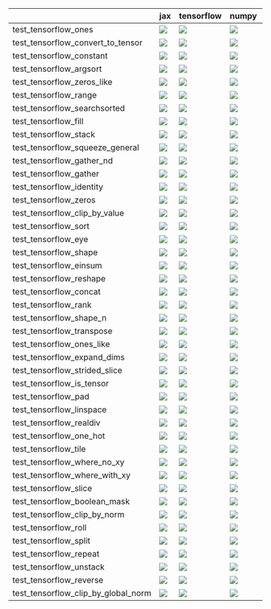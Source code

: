 |                                     | jax                                                                                                                                                                                    | tensorflow                                                                                                                                                                             | numpy                                                                                                                                                                                  | torch                                                                                                                                                                                  |
|:------------------------------------|:---------------------------------------------------------------------------------------------------------------------------------------------------------------------------------------|:---------------------------------------------------------------------------------------------------------------------------------------------------------------------------------------|:---------------------------------------------------------------------------------------------------------------------------------------------------------------------------------------|:---------------------------------------------------------------------------------------------------------------------------------------------------------------------------------------|
| test_tensorflow_ones                | <a href="https://github.com/unifyai/ivy/actions/runs/4646985453/jobs/8223736572" rel="noopener noreferrer" target="_blank"><img src=https://img.shields.io/badge/-success-success></a> | <a href="https://github.com/unifyai/ivy/actions/runs/4646985453/jobs/8223736572" rel="noopener noreferrer" target="_blank"><img src=https://img.shields.io/badge/-success-success></a> | <a href="https://github.com/unifyai/ivy/actions/runs/4646985453/jobs/8223736572" rel="noopener noreferrer" target="_blank"><img src=https://img.shields.io/badge/-success-success></a> | <a href="https://github.com/unifyai/ivy/actions/runs/4646985453/jobs/8223736572" rel="noopener noreferrer" target="_blank"><img src=https://img.shields.io/badge/-success-success></a> |
| test_tensorflow_convert_to_tensor   | <a href="https://github.com/unifyai/ivy/actions/runs/4647211550/jobs/8224079013" rel="noopener noreferrer" target="_blank"><img src=https://img.shields.io/badge/-success-success></a> | <a href="https://github.com/unifyai/ivy/actions/runs/4647211550/jobs/8224079013" rel="noopener noreferrer" target="_blank"><img src=https://img.shields.io/badge/-success-success></a> | <a href="https://github.com/unifyai/ivy/actions/runs/4647211550/jobs/8224079013" rel="noopener noreferrer" target="_blank"><img src=https://img.shields.io/badge/-success-success></a> | <a href="https://github.com/unifyai/ivy/actions/runs/4647211550/jobs/8224079013" rel="noopener noreferrer" target="_blank"><img src=https://img.shields.io/badge/-success-success></a> |
| test_tensorflow_constant            | <a href="https://github.com/unifyai/ivy/actions/runs/4647211550/jobs/8224079013" rel="noopener noreferrer" target="_blank"><img src=https://img.shields.io/badge/-failure-red></a>     | <a href="https://github.com/unifyai/ivy/actions/runs/4647211550/jobs/8224079013" rel="noopener noreferrer" target="_blank"><img src=https://img.shields.io/badge/-failure-red></a>     | <a href="https://github.com/unifyai/ivy/actions/runs/4647211550/jobs/8224079013" rel="noopener noreferrer" target="_blank"><img src=https://img.shields.io/badge/-failure-red></a>     | <a href="https://github.com/unifyai/ivy/actions/runs/4647211550/jobs/8224079013" rel="noopener noreferrer" target="_blank"><img src=https://img.shields.io/badge/-failure-red></a>     |
| test_tensorflow_argsort             | <a href="https://github.com/unifyai/ivy/actions/runs/4647211550/jobs/8224079013" rel="noopener noreferrer" target="_blank"><img src=https://img.shields.io/badge/-success-success></a> | <a href="https://github.com/unifyai/ivy/actions/runs/4647211550/jobs/8224079013" rel="noopener noreferrer" target="_blank"><img src=https://img.shields.io/badge/-success-success></a> | <a href="https://github.com/unifyai/ivy/actions/runs/4647211550/jobs/8224079013" rel="noopener noreferrer" target="_blank"><img src=https://img.shields.io/badge/-success-success></a> | <a href="https://github.com/unifyai/ivy/actions/runs/4647211550/jobs/8224079013" rel="noopener noreferrer" target="_blank"><img src=https://img.shields.io/badge/-success-success></a> |
| test_tensorflow_zeros_like          | <a href="https://github.com/unifyai/ivy/actions/runs/4646985453/jobs/8223736572" rel="noopener noreferrer" target="_blank"><img src=https://img.shields.io/badge/-success-success></a> | <a href="https://github.com/unifyai/ivy/actions/runs/4646985453/jobs/8223736572" rel="noopener noreferrer" target="_blank"><img src=https://img.shields.io/badge/-success-success></a> | <a href="https://github.com/unifyai/ivy/actions/runs/4646985453/jobs/8223736572" rel="noopener noreferrer" target="_blank"><img src=https://img.shields.io/badge/-success-success></a> | <a href="https://github.com/unifyai/ivy/actions/runs/4646985453/jobs/8223736572" rel="noopener noreferrer" target="_blank"><img src=https://img.shields.io/badge/-success-success></a> |
| test_tensorflow_range               | <a href="https://github.com/unifyai/ivy/actions/runs/4646985453/jobs/8223736572" rel="noopener noreferrer" target="_blank"><img src=https://img.shields.io/badge/-success-success></a> | <a href="https://github.com/unifyai/ivy/actions/runs/4646985453/jobs/8223736572" rel="noopener noreferrer" target="_blank"><img src=https://img.shields.io/badge/-success-success></a> | <a href="https://github.com/unifyai/ivy/actions/runs/4646985453/jobs/8223736572" rel="noopener noreferrer" target="_blank"><img src=https://img.shields.io/badge/-success-success></a> | <a href="https://github.com/unifyai/ivy/actions/runs/4646985453/jobs/8223736572" rel="noopener noreferrer" target="_blank"><img src=https://img.shields.io/badge/-success-success></a> |
| test_tensorflow_searchsorted        | <a href="https://github.com/unifyai/ivy/actions/runs/4646985453/jobs/8223736572" rel="noopener noreferrer" target="_blank"><img src=https://img.shields.io/badge/-success-success></a> | <a href="https://github.com/unifyai/ivy/actions/runs/4646985453/jobs/8223736572" rel="noopener noreferrer" target="_blank"><img src=https://img.shields.io/badge/-success-success></a> | <a href="https://github.com/unifyai/ivy/actions/runs/4646985453/jobs/8223736572" rel="noopener noreferrer" target="_blank"><img src=https://img.shields.io/badge/-success-success></a> | <a href="https://github.com/unifyai/ivy/actions/runs/4646985453/jobs/8223736572" rel="noopener noreferrer" target="_blank"><img src=https://img.shields.io/badge/-success-success></a> |
| test_tensorflow_fill                | <a href="https://github.com/unifyai/ivy/actions/runs/4646985453/jobs/8223736572" rel="noopener noreferrer" target="_blank"><img src=https://img.shields.io/badge/-failure-red></a>     | <a href="https://github.com/unifyai/ivy/actions/runs/4646985453/jobs/8223736572" rel="noopener noreferrer" target="_blank"><img src=https://img.shields.io/badge/-failure-red></a>     | <a href="https://github.com/unifyai/ivy/actions/runs/4646985453/jobs/8223736572" rel="noopener noreferrer" target="_blank"><img src=https://img.shields.io/badge/-failure-red></a>     | <a href="https://github.com/unifyai/ivy/actions/runs/4646985453/jobs/8223736572" rel="noopener noreferrer" target="_blank"><img src=https://img.shields.io/badge/-failure-red></a>     |
| test_tensorflow_stack               | <a href="https://github.com/unifyai/ivy/actions/runs/4646985453/jobs/8223736572" rel="noopener noreferrer" target="_blank"><img src=https://img.shields.io/badge/-failure-red></a>     | <a href="https://github.com/unifyai/ivy/actions/runs/4646985453/jobs/8223736572" rel="noopener noreferrer" target="_blank"><img src=https://img.shields.io/badge/-failure-red></a>     | <a href="https://github.com/unifyai/ivy/actions/runs/4646985453/jobs/8223736572" rel="noopener noreferrer" target="_blank"><img src=https://img.shields.io/badge/-failure-red></a>     | <a href="https://github.com/unifyai/ivy/actions/runs/4646985453/jobs/8223736572" rel="noopener noreferrer" target="_blank"><img src=https://img.shields.io/badge/-failure-red></a>     |
| test_tensorflow_squeeze_general     | <a href="https://github.com/unifyai/ivy/actions/runs/4646985453/jobs/8223736572" rel="noopener noreferrer" target="_blank"><img src=https://img.shields.io/badge/-success-success></a> | <a href="https://github.com/unifyai/ivy/actions/runs/4646985453/jobs/8223736572" rel="noopener noreferrer" target="_blank"><img src=https://img.shields.io/badge/-success-success></a> | <a href="https://github.com/unifyai/ivy/actions/runs/4646985453/jobs/8223736572" rel="noopener noreferrer" target="_blank"><img src=https://img.shields.io/badge/-success-success></a> | <a href="https://github.com/unifyai/ivy/actions/runs/4646985453/jobs/8223736572" rel="noopener noreferrer" target="_blank"><img src=https://img.shields.io/badge/-success-success></a> |
| test_tensorflow_gather_nd           | <a href="https://github.com/unifyai/ivy/actions/runs/4646985453/jobs/8223736572" rel="noopener noreferrer" target="_blank"><img src=https://img.shields.io/badge/-failure-red></a>     | <a href="https://github.com/unifyai/ivy/actions/runs/4646985453/jobs/8223736572" rel="noopener noreferrer" target="_blank"><img src=https://img.shields.io/badge/-failure-red></a>     | <a href="https://github.com/unifyai/ivy/actions/runs/4646985453/jobs/8223736572" rel="noopener noreferrer" target="_blank"><img src=https://img.shields.io/badge/-failure-red></a>     | <a href="https://github.com/unifyai/ivy/actions/runs/4646985453/jobs/8223736572" rel="noopener noreferrer" target="_blank"><img src=https://img.shields.io/badge/-success-success></a> |
| test_tensorflow_gather              | <a href="https://github.com/unifyai/ivy/actions/runs/4646985453/jobs/8223736572" rel="noopener noreferrer" target="_blank"><img src=https://img.shields.io/badge/-success-success></a> | <a href="https://github.com/unifyai/ivy/actions/runs/4646985453/jobs/8223736572" rel="noopener noreferrer" target="_blank"><img src=https://img.shields.io/badge/-success-success></a> | <a href="https://github.com/unifyai/ivy/actions/runs/4646985453/jobs/8223736572" rel="noopener noreferrer" target="_blank"><img src=https://img.shields.io/badge/-success-success></a> | <a href="https://github.com/unifyai/ivy/actions/runs/4646985453/jobs/8223736572" rel="noopener noreferrer" target="_blank"><img src=https://img.shields.io/badge/-failure-red></a>     |
| test_tensorflow_identity            | <a href="https://github.com/unifyai/ivy/actions/runs/4646985453/jobs/8223736572" rel="noopener noreferrer" target="_blank"><img src=https://img.shields.io/badge/-success-success></a> | <a href="https://github.com/unifyai/ivy/actions/runs/4646985453/jobs/8223736572" rel="noopener noreferrer" target="_blank"><img src=https://img.shields.io/badge/-success-success></a> | <a href="https://github.com/unifyai/ivy/actions/runs/4646985453/jobs/8223736572" rel="noopener noreferrer" target="_blank"><img src=https://img.shields.io/badge/-success-success></a> | <a href="https://github.com/unifyai/ivy/actions/runs/4646985453/jobs/8223736572" rel="noopener noreferrer" target="_blank"><img src=https://img.shields.io/badge/-success-success></a> |
| test_tensorflow_zeros               | <a href="https://github.com/unifyai/ivy/actions/runs/4646985453/jobs/8223736572" rel="noopener noreferrer" target="_blank"><img src=https://img.shields.io/badge/-success-success></a> | <a href="https://github.com/unifyai/ivy/actions/runs/4646985453/jobs/8223736572" rel="noopener noreferrer" target="_blank"><img src=https://img.shields.io/badge/-success-success></a> | <a href="https://github.com/unifyai/ivy/actions/runs/4646985453/jobs/8223736572" rel="noopener noreferrer" target="_blank"><img src=https://img.shields.io/badge/-success-success></a> | <a href="https://github.com/unifyai/ivy/actions/runs/4646985453/jobs/8223736572" rel="noopener noreferrer" target="_blank"><img src=https://img.shields.io/badge/-success-success></a> |
| test_tensorflow_clip_by_value       | <a href="https://github.com/unifyai/ivy/actions/runs/4647211550/jobs/8224079013" rel="noopener noreferrer" target="_blank"><img src=https://img.shields.io/badge/-success-success></a> | <a href="https://github.com/unifyai/ivy/actions/runs/4647211550/jobs/8224079013" rel="noopener noreferrer" target="_blank"><img src=https://img.shields.io/badge/-success-success></a> | <a href="https://github.com/unifyai/ivy/actions/runs/4647211550/jobs/8224079013" rel="noopener noreferrer" target="_blank"><img src=https://img.shields.io/badge/-success-success></a> | <a href="https://github.com/unifyai/ivy/actions/runs/4647211550/jobs/8224079013" rel="noopener noreferrer" target="_blank"><img src=https://img.shields.io/badge/-success-success></a> |
| test_tensorflow_sort                | <a href="https://github.com/unifyai/ivy/actions/runs/4646985453/jobs/8223736572" rel="noopener noreferrer" target="_blank"><img src=https://img.shields.io/badge/-success-success></a> | <a href="https://github.com/unifyai/ivy/actions/runs/4646985453/jobs/8223736572" rel="noopener noreferrer" target="_blank"><img src=https://img.shields.io/badge/-success-success></a> | <a href="https://github.com/unifyai/ivy/actions/runs/4646985453/jobs/8223736572" rel="noopener noreferrer" target="_blank"><img src=https://img.shields.io/badge/-success-success></a> | <a href="https://github.com/unifyai/ivy/actions/runs/4646985453/jobs/8223736572" rel="noopener noreferrer" target="_blank"><img src=https://img.shields.io/badge/-success-success></a> |
| test_tensorflow_eye                 | <a href="https://github.com/unifyai/ivy/actions/runs/4646985453/jobs/8223736572" rel="noopener noreferrer" target="_blank"><img src=https://img.shields.io/badge/-success-success></a> | <a href="https://github.com/unifyai/ivy/actions/runs/4646985453/jobs/8223736572" rel="noopener noreferrer" target="_blank"><img src=https://img.shields.io/badge/-success-success></a> | <a href="https://github.com/unifyai/ivy/actions/runs/4646985453/jobs/8223736572" rel="noopener noreferrer" target="_blank"><img src=https://img.shields.io/badge/-success-success></a> | <a href="https://github.com/unifyai/ivy/actions/runs/4646985453/jobs/8223736572" rel="noopener noreferrer" target="_blank"><img src=https://img.shields.io/badge/-success-success></a> |
| test_tensorflow_shape               | <a href="https://github.com/unifyai/ivy/actions/runs/4646985453/jobs/8223736572" rel="noopener noreferrer" target="_blank"><img src=https://img.shields.io/badge/-success-success></a> | <a href="https://github.com/unifyai/ivy/actions/runs/4646985453/jobs/8223736572" rel="noopener noreferrer" target="_blank"><img src=https://img.shields.io/badge/-success-success></a> | <a href="https://github.com/unifyai/ivy/actions/runs/4646985453/jobs/8223736572" rel="noopener noreferrer" target="_blank"><img src=https://img.shields.io/badge/-success-success></a> | <a href="https://github.com/unifyai/ivy/actions/runs/4646985453/jobs/8223736572" rel="noopener noreferrer" target="_blank"><img src=https://img.shields.io/badge/-success-success></a> |
| test_tensorflow_einsum              | <a href="https://github.com/unifyai/ivy/actions/runs/4646985453/jobs/8223736572" rel="noopener noreferrer" target="_blank"><img src=https://img.shields.io/badge/-success-success></a> | <a href="https://github.com/unifyai/ivy/actions/runs/4646985453/jobs/8223736572" rel="noopener noreferrer" target="_blank"><img src=https://img.shields.io/badge/-success-success></a> | <a href="https://github.com/unifyai/ivy/actions/runs/4646985453/jobs/8223736572" rel="noopener noreferrer" target="_blank"><img src=https://img.shields.io/badge/-success-success></a> | <a href="https://github.com/unifyai/ivy/actions/runs/4646985453/jobs/8223736572" rel="noopener noreferrer" target="_blank"><img src=https://img.shields.io/badge/-success-success></a> |
| test_tensorflow_reshape             | <a href="https://github.com/unifyai/ivy/actions/runs/4646985453/jobs/8223736572" rel="noopener noreferrer" target="_blank"><img src=https://img.shields.io/badge/-success-success></a> | <a href="https://github.com/unifyai/ivy/actions/runs/4646985453/jobs/8223736572" rel="noopener noreferrer" target="_blank"><img src=https://img.shields.io/badge/-success-success></a> | <a href="https://github.com/unifyai/ivy/actions/runs/4646985453/jobs/8223736572" rel="noopener noreferrer" target="_blank"><img src=https://img.shields.io/badge/-success-success></a> | <a href="https://github.com/unifyai/ivy/actions/runs/4646985453/jobs/8223736572" rel="noopener noreferrer" target="_blank"><img src=https://img.shields.io/badge/-success-success></a> |
| test_tensorflow_concat              | <a href="https://github.com/unifyai/ivy/actions/runs/4647211550/jobs/8224079013" rel="noopener noreferrer" target="_blank"><img src=https://img.shields.io/badge/-success-success></a> | <a href="https://github.com/unifyai/ivy/actions/runs/4647211550/jobs/8224079013" rel="noopener noreferrer" target="_blank"><img src=https://img.shields.io/badge/-success-success></a> | <a href="https://github.com/unifyai/ivy/actions/runs/4647211550/jobs/8224079013" rel="noopener noreferrer" target="_blank"><img src=https://img.shields.io/badge/-success-success></a> | <a href="https://github.com/unifyai/ivy/actions/runs/4647211550/jobs/8224079013" rel="noopener noreferrer" target="_blank"><img src=https://img.shields.io/badge/-success-success></a> |
| test_tensorflow_rank                | <a href="https://github.com/unifyai/ivy/actions/runs/4646985453/jobs/8223736572" rel="noopener noreferrer" target="_blank"><img src=https://img.shields.io/badge/-success-success></a> | <a href="https://github.com/unifyai/ivy/actions/runs/4646985453/jobs/8223736572" rel="noopener noreferrer" target="_blank"><img src=https://img.shields.io/badge/-success-success></a> | <a href="https://github.com/unifyai/ivy/actions/runs/4646985453/jobs/8223736572" rel="noopener noreferrer" target="_blank"><img src=https://img.shields.io/badge/-success-success></a> | <a href="https://github.com/unifyai/ivy/actions/runs/4646985453/jobs/8223736572" rel="noopener noreferrer" target="_blank"><img src=https://img.shields.io/badge/-success-success></a> |
| test_tensorflow_shape_n             | <a href="https://github.com/unifyai/ivy/actions/runs/4646985453/jobs/8223736572" rel="noopener noreferrer" target="_blank"><img src=https://img.shields.io/badge/-success-success></a> | <a href="https://github.com/unifyai/ivy/actions/runs/4646985453/jobs/8223736572" rel="noopener noreferrer" target="_blank"><img src=https://img.shields.io/badge/-success-success></a> | <a href="https://github.com/unifyai/ivy/actions/runs/4646985453/jobs/8223736572" rel="noopener noreferrer" target="_blank"><img src=https://img.shields.io/badge/-success-success></a> | <a href="https://github.com/unifyai/ivy/actions/runs/4646985453/jobs/8223736572" rel="noopener noreferrer" target="_blank"><img src=https://img.shields.io/badge/-failure-red></a>     |
| test_tensorflow_transpose           | <a href="https://github.com/unifyai/ivy/actions/runs/4646985453/jobs/8223736572" rel="noopener noreferrer" target="_blank"><img src=https://img.shields.io/badge/-success-success></a> | <a href="https://github.com/unifyai/ivy/actions/runs/4646985453/jobs/8223736572" rel="noopener noreferrer" target="_blank"><img src=https://img.shields.io/badge/-success-success></a> | <a href="https://github.com/unifyai/ivy/actions/runs/4646985453/jobs/8223736572" rel="noopener noreferrer" target="_blank"><img src=https://img.shields.io/badge/-success-success></a> | <a href="https://github.com/unifyai/ivy/actions/runs/4646985453/jobs/8223736572" rel="noopener noreferrer" target="_blank"><img src=https://img.shields.io/badge/-success-success></a> |
| test_tensorflow_ones_like           | <a href="https://github.com/unifyai/ivy/actions/runs/4646985453/jobs/8223736572" rel="noopener noreferrer" target="_blank"><img src=https://img.shields.io/badge/-success-success></a> | <a href="https://github.com/unifyai/ivy/actions/runs/4646985453/jobs/8223736572" rel="noopener noreferrer" target="_blank"><img src=https://img.shields.io/badge/-success-success></a> | <a href="https://github.com/unifyai/ivy/actions/runs/4646985453/jobs/8223736572" rel="noopener noreferrer" target="_blank"><img src=https://img.shields.io/badge/-success-success></a> | <a href="https://github.com/unifyai/ivy/actions/runs/4646985453/jobs/8223736572" rel="noopener noreferrer" target="_blank"><img src=https://img.shields.io/badge/-success-success></a> |
| test_tensorflow_expand_dims         | <a href="https://github.com/unifyai/ivy/actions/runs/4646985453/jobs/8223736572" rel="noopener noreferrer" target="_blank"><img src=https://img.shields.io/badge/-success-success></a> | <a href="https://github.com/unifyai/ivy/actions/runs/4646985453/jobs/8223736572" rel="noopener noreferrer" target="_blank"><img src=https://img.shields.io/badge/-success-success></a> | <a href="https://github.com/unifyai/ivy/actions/runs/4646985453/jobs/8223736572" rel="noopener noreferrer" target="_blank"><img src=https://img.shields.io/badge/-success-success></a> | <a href="https://github.com/unifyai/ivy/actions/runs/4646985453/jobs/8223736572" rel="noopener noreferrer" target="_blank"><img src=https://img.shields.io/badge/-success-success></a> |
| test_tensorflow_strided_slice       | <a href="https://github.com/unifyai/ivy/actions/runs/4646985453/jobs/8223736572" rel="noopener noreferrer" target="_blank"><img src=https://img.shields.io/badge/-success-success></a> | <a href="https://github.com/unifyai/ivy/actions/runs/4646985453/jobs/8223736572" rel="noopener noreferrer" target="_blank"><img src=https://img.shields.io/badge/-failure-red></a>     | <a href="https://github.com/unifyai/ivy/actions/runs/4646985453/jobs/8223736572" rel="noopener noreferrer" target="_blank"><img src=https://img.shields.io/badge/-success-success></a> | <a href="https://github.com/unifyai/ivy/actions/runs/4646985453/jobs/8223736572" rel="noopener noreferrer" target="_blank"><img src=https://img.shields.io/badge/-failure-red></a>     |
| test_tensorflow_is_tensor           | <a href="https://github.com/unifyai/ivy/actions/runs/4646985453/jobs/8223736572" rel="noopener noreferrer" target="_blank"><img src=https://img.shields.io/badge/-success-success></a> | <a href="https://github.com/unifyai/ivy/actions/runs/4646985453/jobs/8223736572" rel="noopener noreferrer" target="_blank"><img src=https://img.shields.io/badge/-success-success></a> | <a href="https://github.com/unifyai/ivy/actions/runs/4646985453/jobs/8223736572" rel="noopener noreferrer" target="_blank"><img src=https://img.shields.io/badge/-success-success></a> | <a href="https://github.com/unifyai/ivy/actions/runs/4646985453/jobs/8223736572" rel="noopener noreferrer" target="_blank"><img src=https://img.shields.io/badge/-success-success></a> |
| test_tensorflow_pad                 | <a href="https://github.com/unifyai/ivy/actions/runs/4646985453/jobs/8223736572" rel="noopener noreferrer" target="_blank"><img src=https://img.shields.io/badge/-failure-red></a>     | <a href="https://github.com/unifyai/ivy/actions/runs/4646985453/jobs/8223736572" rel="noopener noreferrer" target="_blank"><img src=https://img.shields.io/badge/-success-success></a> | <a href="https://github.com/unifyai/ivy/actions/runs/4646985453/jobs/8223736572" rel="noopener noreferrer" target="_blank"><img src=https://img.shields.io/badge/-success-success></a> | <a href="https://github.com/unifyai/ivy/actions/runs/4646985453/jobs/8223736572" rel="noopener noreferrer" target="_blank"><img src=https://img.shields.io/badge/-success-success></a> |
| test_tensorflow_linspace            | <a href="https://github.com/unifyai/ivy/actions/runs/4646985453/jobs/8223736572" rel="noopener noreferrer" target="_blank"><img src=https://img.shields.io/badge/-success-success></a> | <a href="https://github.com/unifyai/ivy/actions/runs/4646985453/jobs/8223736572" rel="noopener noreferrer" target="_blank"><img src=https://img.shields.io/badge/-success-success></a> | <a href="https://github.com/unifyai/ivy/actions/runs/4646985453/jobs/8223736572" rel="noopener noreferrer" target="_blank"><img src=https://img.shields.io/badge/-success-success></a> | <a href="https://github.com/unifyai/ivy/actions/runs/4646985453/jobs/8223736572" rel="noopener noreferrer" target="_blank"><img src=https://img.shields.io/badge/-failure-red></a>     |
| test_tensorflow_realdiv             | <a href="https://github.com/unifyai/ivy/actions/runs/4646985453/jobs/8223736572" rel="noopener noreferrer" target="_blank"><img src=https://img.shields.io/badge/-success-success></a> | <a href="https://github.com/unifyai/ivy/actions/runs/4646985453/jobs/8223736572" rel="noopener noreferrer" target="_blank"><img src=https://img.shields.io/badge/-success-success></a> | <a href="https://github.com/unifyai/ivy/actions/runs/4646985453/jobs/8223736572" rel="noopener noreferrer" target="_blank"><img src=https://img.shields.io/badge/-success-success></a> | <a href="https://github.com/unifyai/ivy/actions/runs/4646985453/jobs/8223736572" rel="noopener noreferrer" target="_blank"><img src=https://img.shields.io/badge/-success-success></a> |
| test_tensorflow_one_hot             | <a href="https://github.com/unifyai/ivy/actions/runs/4646985453/jobs/8223736572" rel="noopener noreferrer" target="_blank"><img src=https://img.shields.io/badge/-failure-red></a>     | <a href="https://github.com/unifyai/ivy/actions/runs/4646985453/jobs/8223736572" rel="noopener noreferrer" target="_blank"><img src=https://img.shields.io/badge/-success-success></a> | <a href="https://github.com/unifyai/ivy/actions/runs/4646985453/jobs/8223736572" rel="noopener noreferrer" target="_blank"><img src=https://img.shields.io/badge/-success-success></a> | <a href="https://github.com/unifyai/ivy/actions/runs/4646985453/jobs/8223736572" rel="noopener noreferrer" target="_blank"><img src=https://img.shields.io/badge/-success-success></a> |
| test_tensorflow_tile                | <a href="https://github.com/unifyai/ivy/actions/runs/4646985453/jobs/8223736572" rel="noopener noreferrer" target="_blank"><img src=https://img.shields.io/badge/-success-success></a> | <a href="https://github.com/unifyai/ivy/actions/runs/4646985453/jobs/8223736572" rel="noopener noreferrer" target="_blank"><img src=https://img.shields.io/badge/-success-success></a> | <a href="https://github.com/unifyai/ivy/actions/runs/4646985453/jobs/8223736572" rel="noopener noreferrer" target="_blank"><img src=https://img.shields.io/badge/-success-success></a> | <a href="https://github.com/unifyai/ivy/actions/runs/4646985453/jobs/8223736572" rel="noopener noreferrer" target="_blank"><img src=https://img.shields.io/badge/-success-success></a> |
| test_tensorflow_where_no_xy         | <a href="https://github.com/unifyai/ivy/actions/runs/4646985453/jobs/8223736572" rel="noopener noreferrer" target="_blank"><img src=https://img.shields.io/badge/-success-success></a> | <a href="https://github.com/unifyai/ivy/actions/runs/4646985453/jobs/8223736572" rel="noopener noreferrer" target="_blank"><img src=https://img.shields.io/badge/-success-success></a> | <a href="https://github.com/unifyai/ivy/actions/runs/4646985453/jobs/8223736572" rel="noopener noreferrer" target="_blank"><img src=https://img.shields.io/badge/-success-success></a> | <a href="https://github.com/unifyai/ivy/actions/runs/4646985453/jobs/8223736572" rel="noopener noreferrer" target="_blank"><img src=https://img.shields.io/badge/-success-success></a> |
| test_tensorflow_where_with_xy       | <a href="https://github.com/unifyai/ivy/actions/runs/4646985453/jobs/8223736572" rel="noopener noreferrer" target="_blank"><img src=https://img.shields.io/badge/-success-success></a> | <a href="https://github.com/unifyai/ivy/actions/runs/4646985453/jobs/8223736572" rel="noopener noreferrer" target="_blank"><img src=https://img.shields.io/badge/-success-success></a> | <a href="https://github.com/unifyai/ivy/actions/runs/4646985453/jobs/8223736572" rel="noopener noreferrer" target="_blank"><img src=https://img.shields.io/badge/-success-success></a> | <a href="https://github.com/unifyai/ivy/actions/runs/4646985453/jobs/8223736572" rel="noopener noreferrer" target="_blank"><img src=https://img.shields.io/badge/-success-success></a> |
| test_tensorflow_slice               | <a href="https://github.com/unifyai/ivy/actions/runs/4646985453/jobs/8223736572" rel="noopener noreferrer" target="_blank"><img src=https://img.shields.io/badge/-success-success></a> | <a href="https://github.com/unifyai/ivy/actions/runs/4646985453/jobs/8223736572" rel="noopener noreferrer" target="_blank"><img src=https://img.shields.io/badge/-success-success></a> | <a href="https://github.com/unifyai/ivy/actions/runs/4646985453/jobs/8223736572" rel="noopener noreferrer" target="_blank"><img src=https://img.shields.io/badge/-success-success></a> | <a href="https://github.com/unifyai/ivy/actions/runs/4646985453/jobs/8223736572" rel="noopener noreferrer" target="_blank"><img src=https://img.shields.io/badge/-success-success></a> |
| test_tensorflow_boolean_mask        | <a href="https://github.com/unifyai/ivy/actions/runs/4647211550/jobs/8224079013" rel="noopener noreferrer" target="_blank"><img src=https://img.shields.io/badge/-failure-red></a>     | <a href="https://github.com/unifyai/ivy/actions/runs/4647211550/jobs/8224079013" rel="noopener noreferrer" target="_blank"><img src=https://img.shields.io/badge/-failure-red></a>     | <a href="https://github.com/unifyai/ivy/actions/runs/4647211550/jobs/8224079013" rel="noopener noreferrer" target="_blank"><img src=https://img.shields.io/badge/-failure-red></a>     | <a href="https://github.com/unifyai/ivy/actions/runs/4647211550/jobs/8224079013" rel="noopener noreferrer" target="_blank"><img src=https://img.shields.io/badge/-failure-red></a>     |
| test_tensorflow_clip_by_norm        | <a href="https://github.com/unifyai/ivy/actions/runs/4647211550/jobs/8224079013" rel="noopener noreferrer" target="_blank"><img src=https://img.shields.io/badge/-failure-red></a>     | <a href="https://github.com/unifyai/ivy/actions/runs/4647211550/jobs/8224079013" rel="noopener noreferrer" target="_blank"><img src=https://img.shields.io/badge/-failure-red></a>     | <a href="https://github.com/unifyai/ivy/actions/runs/4647211550/jobs/8224079013" rel="noopener noreferrer" target="_blank"><img src=https://img.shields.io/badge/-failure-red></a>     | <a href="https://github.com/unifyai/ivy/actions/runs/4647211550/jobs/8224079013" rel="noopener noreferrer" target="_blank"><img src=https://img.shields.io/badge/-failure-red></a>     |
| test_tensorflow_roll                | <a href="https://github.com/unifyai/ivy/actions/runs/4646985453/jobs/8223736572" rel="noopener noreferrer" target="_blank"><img src=https://img.shields.io/badge/-failure-red></a>     | <a href="https://github.com/unifyai/ivy/actions/runs/4646985453/jobs/8223736572" rel="noopener noreferrer" target="_blank"><img src=https://img.shields.io/badge/-failure-red></a>     | <a href="https://github.com/unifyai/ivy/actions/runs/4646985453/jobs/8223736572" rel="noopener noreferrer" target="_blank"><img src=https://img.shields.io/badge/-failure-red></a>     | <a href="https://github.com/unifyai/ivy/actions/runs/4646985453/jobs/8223736572" rel="noopener noreferrer" target="_blank"><img src=https://img.shields.io/badge/-failure-red></a>     |
| test_tensorflow_split               | <a href="https://github.com/unifyai/ivy/actions/runs/4646985453/jobs/8223736572" rel="noopener noreferrer" target="_blank"><img src=https://img.shields.io/badge/-success-success></a> | <a href="https://github.com/unifyai/ivy/actions/runs/4646985453/jobs/8223736572" rel="noopener noreferrer" target="_blank"><img src=https://img.shields.io/badge/-success-success></a> | <a href="https://github.com/unifyai/ivy/actions/runs/4646985453/jobs/8223736572" rel="noopener noreferrer" target="_blank"><img src=https://img.shields.io/badge/-success-success></a> | <a href="https://github.com/unifyai/ivy/actions/runs/4646985453/jobs/8223736572" rel="noopener noreferrer" target="_blank"><img src=https://img.shields.io/badge/-success-success></a> |
| test_tensorflow_repeat              | <a href="https://github.com/unifyai/ivy/actions/runs/4646985453/jobs/8223736572" rel="noopener noreferrer" target="_blank"><img src=https://img.shields.io/badge/-failure-red></a>     | <a href="https://github.com/unifyai/ivy/actions/runs/4646985453/jobs/8223736572" rel="noopener noreferrer" target="_blank"><img src=https://img.shields.io/badge/-failure-red></a>     | <a href="https://github.com/unifyai/ivy/actions/runs/4646985453/jobs/8223736572" rel="noopener noreferrer" target="_blank"><img src=https://img.shields.io/badge/-failure-red></a>     | <a href="https://github.com/unifyai/ivy/actions/runs/4646985453/jobs/8223736572" rel="noopener noreferrer" target="_blank"><img src=https://img.shields.io/badge/-failure-red></a>     |
| test_tensorflow_unstack             | <a href="https://github.com/unifyai/ivy/actions/runs/4646985453/jobs/8223736572" rel="noopener noreferrer" target="_blank"><img src=https://img.shields.io/badge/-success-success></a> | <a href="https://github.com/unifyai/ivy/actions/runs/4646985453/jobs/8223736572" rel="noopener noreferrer" target="_blank"><img src=https://img.shields.io/badge/-success-success></a> | <a href="https://github.com/unifyai/ivy/actions/runs/4646985453/jobs/8223736572" rel="noopener noreferrer" target="_blank"><img src=https://img.shields.io/badge/-success-success></a> | <a href="https://github.com/unifyai/ivy/actions/runs/4646985453/jobs/8223736572" rel="noopener noreferrer" target="_blank"><img src=https://img.shields.io/badge/-success-success></a> |
| test_tensorflow_reverse             | <a href="https://github.com/unifyai/ivy/actions/runs/4646985453/jobs/8223736572" rel="noopener noreferrer" target="_blank"><img src=https://img.shields.io/badge/-success-success></a> | <a href="https://github.com/unifyai/ivy/actions/runs/4646985453/jobs/8223736572" rel="noopener noreferrer" target="_blank"><img src=https://img.shields.io/badge/-success-success></a> | <a href="https://github.com/unifyai/ivy/actions/runs/4646985453/jobs/8223736572" rel="noopener noreferrer" target="_blank"><img src=https://img.shields.io/badge/-success-success></a> | <a href="https://github.com/unifyai/ivy/actions/runs/4646985453/jobs/8223736572" rel="noopener noreferrer" target="_blank"><img src=https://img.shields.io/badge/-success-success></a> |
| test_tensorflow_clip_by_global_norm | <a href="https://github.com/unifyai/ivy/actions/runs/4647211550/jobs/8224079013" rel="noopener noreferrer" target="_blank"><img src=https://img.shields.io/badge/-success-success></a> | <a href="https://github.com/unifyai/ivy/actions/runs/4647211550/jobs/8224079013" rel="noopener noreferrer" target="_blank"><img src=https://img.shields.io/badge/-success-success></a> | <a href="https://github.com/unifyai/ivy/actions/runs/4647211550/jobs/8224079013" rel="noopener noreferrer" target="_blank"><img src=https://img.shields.io/badge/-success-success></a> | <a href="https://github.com/unifyai/ivy/actions/runs/4647211550/jobs/8224079013" rel="noopener noreferrer" target="_blank"><img src=https://img.shields.io/badge/-success-success></a> |